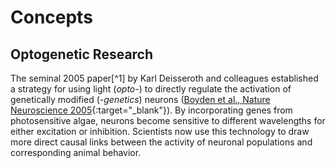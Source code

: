# Concepts

## Optogenetic Research

The seminal 2005 paper[^1] by Karl Deisseroth and colleagues established a strategy for
using light (*opto-*) to directly regulate the activation of genetically modified
(*-genetics*) neurons 
([Boyden et al., Nature Neuroscience 2005](https://doi.org/10.1038/nn1525){:target="_blank"}). 
By incorporating genes from photosensitive algae, neurons become sensitive to different 
wavelengths for either excitation or inhibition. Scientists now use this technology to 
draw more direct causal links between the activity of neuronal populations and 
corresponding animal behavior.
